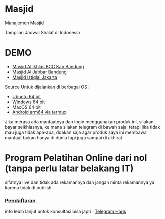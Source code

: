 # Masjid
Manajemen Masjid

Tampilan Jadwal Shalat di Indonesia

# DEMO
- [Masjid Al Ikhlas BCC Kab Bandung](http://hydserver.my.id/masjid/beranda)
- [Masjid Al Jabbar Bandung](http://hydserver.my.id/masjid/beranda/index/idthema/jamdigital/idmasjid/aljabbar_bandung)
- [Masjid Istiqlal Jakarta](http://hydserver.my.id/masjid/beranda/index/idthema/masjidnabawi/idmasjid/istiqlal_jakarta)

Source Untuk dijalankan di berbagai OS :
- [Ubuntu 64 bit](http://hydserver.my.id/masjid/resources/mentahan/masjid_linux64.zip)
- [Windows 64 bit](http://hydserver.my.id/masjid/resources/mentahan/masjid_windows.zip)
- [MacOS 64 bit](http://hydserver.my.id/masjid/resources/mentahan/masjid_macos64.zip)
- [Android arm64 via termux](http://hydserver.my.id/masjid/resources/mentahan/masjid_arm64.zip)

Jika merasa ada manfaatnya dan ingin menggunakan produk ini, silakan bayar seikhlasnya, ke mana silakan telegram di bawah saja,
tetapi jika tidak mau juga tidak apa-apa, doakan saja agar produk saya ini membawa manfaat bukan hanya di dunia tapi juga sampai di akhirat.

# Program Pelatihan Online dari nol (tanpa perlu latar belakang IT)
sifatnya live dan tidak ada rekamannya dan jangan minta rekamannya ya karena tidak di publish
### [Pendaftaran](https://docs.google.com/forms/d/e/1FAIpQLScaVi6XvguTBhnVwwqbHhR3myGz5Vd3BRR8EWlE2fimzhZkqQ/viewform?usp=pp_url)

info lebih lanjut untuk konsultasi bisa japri : [Telegram Haris](https://t.me/hyuniarsa)

